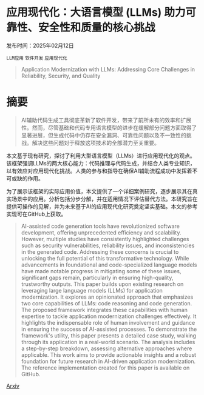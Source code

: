 # 应用现代化：大语言模型 (LLMs) 助力可靠性、安全性和质量的核心挑战

发布时间：2025年02月12日

`LLM应用` `软件开发` `应用现代化`

> Application Modernization with LLMs: Addressing Core Challenges in Reliability, Security, and Quality

# 摘要

> AI辅助代码生成工具彻底革新了软件开发，带来了前所未有的效率和扩展性。然而，尽管基础和代码专用语言模型的进步在缓解部分问题方面取得了显著进展，但生成代码中仍存在安全漏洞、可靠性问题以及不一致性的挑战。解决这些问题对于释放这项技术的全部潜力至关重要。

本文基于现有研究，探讨了利用大型语言模型（LLMs）进行应用现代化的观点。该框架强调LLMs的两大核心能力：代码推理与代码生成，并结合人类专业知识，以有效应对应用现代化挑战。人类的参与和指导在确保AI辅助流程成功中发挥着不可或缺的作用。

为了展示该框架的实际应用价值，本文提供了一个详细案例研究，逐步展示其在真实场景中的应用。分析包括分步分解，并在适用情况下评估替代方法。本研究旨在提供可操作的见解，并为未来基于AI的应用现代化研究奠定坚实基础。本文的参考实现可在GitHub上获取。

> AI-assisted code generation tools have revolutionized software development, offering unprecedented efficiency and scalability. However, multiple studies have consistently highlighted challenges such as security vulnerabilities, reliability issues, and inconsistencies in the generated code. Addressing these concerns is crucial to unlocking the full potential of this transformative technology. While advancements in foundational and code-specialized language models have made notable progress in mitigating some of these issues, significant gaps remain, particularly in ensuring high-quality, trustworthy outputs.
  This paper builds upon existing research on leveraging large language models (LLMs) for application modernization. It explores an opinionated approach that emphasizes two core capabilities of LLMs: code reasoning and code generation. The proposed framework integrates these capabilities with human expertise to tackle application modernization challenges effectively. It highlights the indispensable role of human involvement and guidance in ensuring the success of AI-assisted processes.
  To demonstrate the framework's utility, this paper presents a detailed case study, walking through its application in a real-world scenario. The analysis includes a step-by-step breakdown, assessing alternative approaches where applicable. This work aims to provide actionable insights and a robust foundation for future research in AI-driven application modernization. The reference implementation created for this paper is available on GitHub.

[Arxiv](https://arxiv.org/abs/2506.10984)